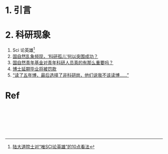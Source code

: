 # 1. 引言 


# 2. 科研现象 
1. Sci 论英雄[^1]
2. [国自然乱象频现，‘科研孤儿’何以突围成功？](https://mp.weixin.qq.com/s/kmxP5ewCat7c11GiLGFsWQ)
3. [国自然青年基金对青年科研人员真的有那么重要吗？](https://mp.weixin.qq.com/s/8QN68iCdW6-AW3aPzF01Jg)
4. [博士延期毕业将被罚款](https://mp.weixin.qq.com/s/KJa9EBi614Cq5U5pj_GGNw)
5. [“读了五年博，最后选择了非科研岗，他们说我不该读博……”](https://mp.weixin.qq.com/s/WTDrxzTGBi9Ccl2Cr-QGiA)

# Ref                                                                                                                                                                                                                                               
[^1]: [陆大道院士对“唯SCI论英雄”的10点看法](https://mp.weixin.qq.com/s/RRAA3fZnKq_KmAIaDsMGnA)

